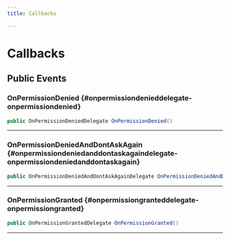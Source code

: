 ```yaml
---
title: Callbacks

---
```


# Callbacks










## Public Events

### OnPermissionDenied {#onpermissiondenieddelegate-onpermissiondenied}

```csharp
public OnPermissionDeniedDelegate OnPermissionDenied()
```






-----------

### OnPermissionDeniedAndDontAskAgain {#onpermissiondeniedanddontaskagaindelegate-onpermissiondeniedanddontaskagain}

```csharp
public OnPermissionDeniedAndDontAskAgainDelegate OnPermissionDeniedAndDontAskAgain()
```






-----------

### OnPermissionGranted {#onpermissiongranteddelegate-onpermissiongranted}

```csharp
public OnPermissionGrantedDelegate OnPermissionGranted()
```






-----------

